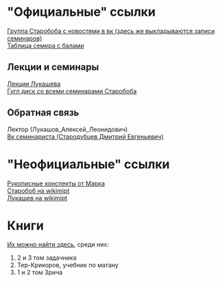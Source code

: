 # "Официальные" ссылки
[Группа Старобоба с новостями в вк (здесь же выкладываются записи семинаров)](https://vk.com/club170959292)  
[Таблица семера с балами](https://docs.google.com/spreadsheets/d/1A8Qj4VJAHwqYyuuOg-4VDCM0hyitqkW9pUxq6WmrtPU/edit#gid=719464891)  

## Лекции и семинары
[Лекции Лукашева](https://www.youtube.com/playlist?list=PL4_hYwCyhAvbRaVWZi1GIA_M9q4xwL1VY)  
[Гугл диск со всеми семинарами Старобоба](https://drive.google.com/drive/folders/1daSl8lwAZOfx2r0b_YjscvsLPloEhp_d)  

## Обратная связь
Лектор (Лукашов_Алексей_Леонидович)  
[Вк семинариста (Стародубцев Дмитрий Евгеньевич)](https://vk.com/id9617301)  

# "Неофициальные" ссылки
[Рукописные конспекты от Марка](https://bit.ly/calculusMIPT)  
[Старобоб на wikimipt](http://wikimipt.org/wiki/Стародубцев_Дмитрий_Евгеньевич)  
[Лукашев на wikimipt](http://wikimipt.org/wiki/Лукашов_Алексей_Леонидович)  

# Книги
[Их можно найти здесь](https://drive.google.com/drive/u/1/folders/17SEqLYim13xQUyZGmEqgBYlxxsVzJMkw), среди них:  
1. 2 и 3 том задачника
1. Тер-Крикоров, учебник по матану
1. 1 и 2 том Зрича
